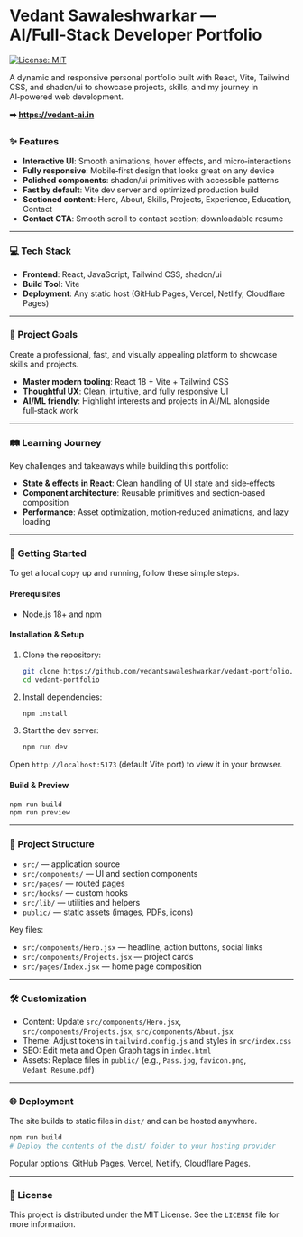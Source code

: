# Vedant Sawaleshwarkar — AI/Full‑Stack Developer Portfolio

[![License: MIT](https://img.shields.io/badge/License-MIT-yellow.svg)](https://opensource.org/licenses/MIT)

A dynamic and responsive personal portfolio built with React, Vite, Tailwind CSS, and shadcn/ui to showcase projects, skills, and my journey in AI‑powered web development.

**➡️ https://vedant-ai.in**



### ✨ Features

- **Interactive UI**: Smooth animations, hover effects, and micro‑interactions
- **Fully responsive**: Mobile‑first design that looks great on any device
- **Polished components**: shadcn/ui primitives with accessible patterns
- **Fast by default**: Vite dev server and optimized production build
- **Sectioned content**: Hero, About, Skills, Projects, Experience, Education, Contact
- **Contact CTA**: Smooth scroll to contact section; downloadable resume

---

### 💻 Tech Stack

- **Frontend**: React, JavaScript, Tailwind CSS, shadcn/ui
- **Build Tool**: Vite
- **Deployment**: Any static host (GitHub Pages, Vercel, Netlify, Cloudflare Pages)

---

### 🎯 Project Goals

Create a professional, fast, and visually appealing platform to showcase skills and projects.

- **Master modern tooling**: React 18 + Vite + Tailwind CSS
- **Thoughtful UX**: Clean, intuitive, and fully responsive UI
- **AI/ML friendly**: Highlight interests and projects in AI/ML alongside full‑stack work

---

### 🛤️ Learning Journey

Key challenges and takeaways while building this portfolio:

- **State & effects in React**: Clean handling of UI state and side‑effects
- **Component architecture**: Reusable primitives and section‑based composition
- **Performance**: Asset optimization, motion‑reduced animations, and lazy loading

---

### 🚀 Getting Started

To get a local copy up and running, follow these simple steps.

#### Prerequisites

- Node.js 18+ and npm

#### Installation & Setup

1. Clone the repository:
    ```sh
    git clone https://github.com/vedantsawaleshwarkar/vedant-portfolio.git
    cd vedant-portfolio
    ```
2. Install dependencies:
    ```sh
    npm install
    ```
3. Start the dev server:
    ```sh
    npm run dev
    ```

Open `http://localhost:5173` (default Vite port) to view it in your browser.

#### Build & Preview

```sh
npm run build
npm run preview
```

---

### 🧩 Project Structure

- `src/` — application source
- `src/components/` — UI and section components
- `src/pages/` — routed pages
- `src/hooks/` — custom hooks
- `src/lib/` — utilities and helpers
- `public/` — static assets (images, PDFs, icons)

Key files:

- `src/components/Hero.jsx` — headline, action buttons, social links
- `src/components/Projects.jsx` — project cards
- `src/pages/Index.jsx` — home page composition

---

### 🛠️ Customization

- Content: Update `src/components/Hero.jsx`, `src/components/Projects.jsx`, `src/components/About.jsx`
- Theme: Adjust tokens in `tailwind.config.js` and styles in `src/index.css`
- SEO: Edit meta and Open Graph tags in `index.html`
- Assets: Replace files in `public/` (e.g., `Pass.jpg`, `favicon.png`, `Vedant_Resume.pdf`)

---

### 🌐 Deployment

The site builds to static files in `dist/` and can be hosted anywhere.

```sh
npm run build
# Deploy the contents of the dist/ folder to your hosting provider
```

Popular options: GitHub Pages, Vercel, Netlify, Cloudflare Pages.

---

### 📜 License

This project is distributed under the MIT License. See the `LICENSE` file for more information.
